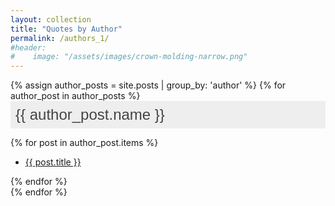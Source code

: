 ```yaml
---
layout: collection
title: "Quotes by Author"
permalink: /authors_1/
#header:
#    image: "/assets/images/crown-molding-narrow.png"
---
```

<html>
<head>
<meta name="viewport" content="width=device-width, initial-scale=1">
<style>
.accordion {
  background-color: #eee;
  color: #444;
  cursor: pointer;
  padding: 8px;
  width: 100%;
  border: none;
  text-align: left;
  outline: none;
  font-size: 24px;
  transition: 0.4s;
}

.active, .accordion:hover {
  background-color: #ccc; 
}

.panel {
  padding: 0 18px;
  display: none;
  background-color: white;
  overflow: hidden;
}
</style>
</head>
<body>

{% assign author_posts = site.posts | group_by: 'author' %}
{% for author_post in author_posts %}
<button class="accordion">{{ author_post.name }}</button>
<div class="panel">
        {% for post in author_post.items %}
        <ul>
          <li>
            <a href='{{ site.baseurl }}{{ post.url }}'>{{ post.title }}</a>
          </li>
        </ul>
        {% endfor %}
</div>
{% endfor %}

<script>
var acc = document.getElementsByClassName("accordion");
var i;

for (i = 0; i < acc.length; i++) {
  acc[i].addEventListener("click", function() {
    this.classList.toggle("active");
    var panel = this.nextElementSibling;
    if (panel.style.display === "block") {
      panel.style.display = "none";
    } else {
      panel.style.display = "block";
    }
  });
}
</script>

</body>
</html>
